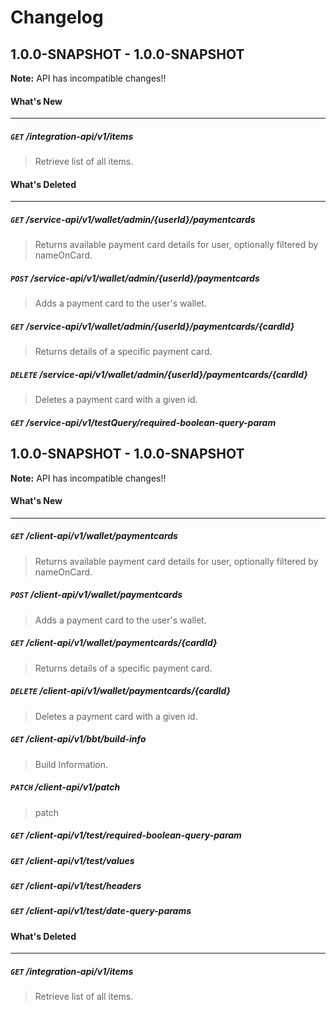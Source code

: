 # Changelog
## 1.0.0-SNAPSHOT - 1.0.0-SNAPSHOT
**Note:** API has incompatible changes!!
#### What's New
---

##### `GET` /integration-api/v1/items

> Retrieve list of all items.

#### What's Deleted
---

##### `GET` /service-api/v1/wallet/admin/{userId}/paymentcards

> Returns available payment card details for user, optionally filtered by nameOnCard.

##### `POST` /service-api/v1/wallet/admin/{userId}/paymentcards

> Adds a payment card to the user's wallet.

##### `GET` /service-api/v1/wallet/admin/{userId}/paymentcards/{cardId}

> Returns details of a specific payment card.

##### `DELETE` /service-api/v1/wallet/admin/{userId}/paymentcards/{cardId}

> Deletes a payment card with a given id.

##### `GET` /service-api/v1/testQuery/required-boolean-query-param


## 1.0.0-SNAPSHOT - 1.0.0-SNAPSHOT
**Note:** API has incompatible changes!!
#### What's New
---

##### `GET` /client-api/v1/wallet/paymentcards

> Returns available payment card details for user, optionally filtered by nameOnCard.

##### `POST` /client-api/v1/wallet/paymentcards

> Adds a payment card to the user's wallet.

##### `GET` /client-api/v1/wallet/paymentcards/{cardId}

> Returns details of a specific payment card.

##### `DELETE` /client-api/v1/wallet/paymentcards/{cardId}

> Deletes a payment card with a given id.

##### `GET` /client-api/v1/bbt/build-info

> Build Information.

##### `PATCH` /client-api/v1/patch

> patch

##### `GET` /client-api/v1/test/required-boolean-query-param


##### `GET` /client-api/v1/test/values


##### `GET` /client-api/v1/test/headers


##### `GET` /client-api/v1/test/date-query-params


#### What's Deleted
---

##### `GET` /integration-api/v1/items

> Retrieve list of all items.

